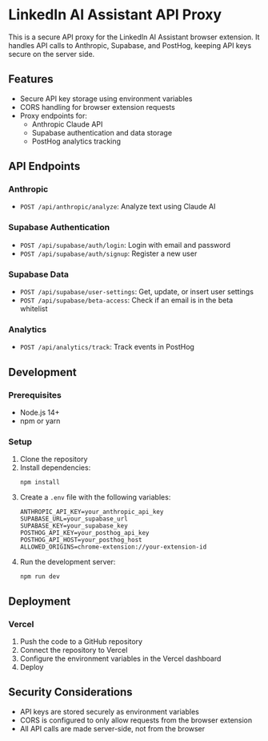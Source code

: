 # LinkedIn AI Assistant API Proxy

This is a secure API proxy for the LinkedIn AI Assistant browser extension. It handles API calls to Anthropic, Supabase, and PostHog, keeping API keys secure on the server side.

## Features

- Secure API key storage using environment variables
- CORS handling for browser extension requests
- Proxy endpoints for:
  - Anthropic Claude API
  - Supabase authentication and data storage
  - PostHog analytics tracking

## API Endpoints

### Anthropic

- `POST /api/anthropic/analyze`: Analyze text using Claude AI

### Supabase Authentication

- `POST /api/supabase/auth/login`: Login with email and password
- `POST /api/supabase/auth/signup`: Register a new user

### Supabase Data

- `POST /api/supabase/user-settings`: Get, update, or insert user settings
- `POST /api/supabase/beta-access`: Check if an email is in the beta whitelist

### Analytics

- `POST /api/analytics/track`: Track events in PostHog

## Development

### Prerequisites

- Node.js 14+
- npm or yarn

### Setup

1. Clone the repository
2. Install dependencies:
   ```
   npm install
   ```
3. Create a `.env` file with the following variables:
   ```
   ANTHROPIC_API_KEY=your_anthropic_api_key
   SUPABASE_URL=your_supabase_url
   SUPABASE_KEY=your_supabase_key
   POSTHOG_API_KEY=your_posthog_api_key
   POSTHOG_API_HOST=your_posthog_host
   ALLOWED_ORIGINS=chrome-extension://your-extension-id
   ```
4. Run the development server:
   ```
   npm run dev
   ```

## Deployment

### Vercel

1. Push the code to a GitHub repository
2. Connect the repository to Vercel
3. Configure the environment variables in the Vercel dashboard
4. Deploy

## Security Considerations

- API keys are stored securely as environment variables
- CORS is configured to only allow requests from the browser extension
- All API calls are made server-side, not from the browser
